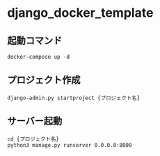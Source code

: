 # django_docker_template

## 起動コマンド
```
docker-compose up -d
```
## プロジェクト作成
```
django-admin.py startproject {プロジェクト名} 
```
## サーバー起動
```
cd {プロジェクト名} 
python3 manage.py runserver 0.0.0.0:8000
```